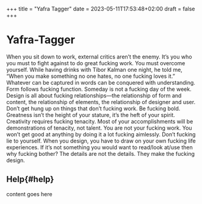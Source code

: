 +++
title = "Yafra Tagger"
date =  2023-05-11T17:53:48+02:00
draft = false
+++


# Yafra-Tagger

When you sit down to work, external critics aren’t the enemy. It’s you who you must to fight against to do great fucking work. You must overcome yourself. While having drinks with Tibor Kalman one night, he told me, “When you make something no one hates, no one fucking loves it.” Whatever can be captured in words can be conquered with understanding. Form follows fucking function. Someday is not a fucking day of the week. Design is all about fucking relationships—the relationship of form and content, the relationship of elements, the relationship of designer and user. Don’t get hung up on things that don’t fucking work. Be fucking bold. Greatness isn’t the height of your stature, it’s the heft of your spirit. Creativity requires fucking tenacity. Most of your accomplishments will be demonstrations of tenacity, not talent. You are not your fucking work. You won’t get good at anything by doing it a lot fucking aimlessly. Don’t fucking lie to yourself. When you design, you have to draw on your own fucking life experiences. If it’s not something you would want to read/look at/use then why fucking bother? The details are not the details. They make the fucking design.

## Help{#help}

content goes here

